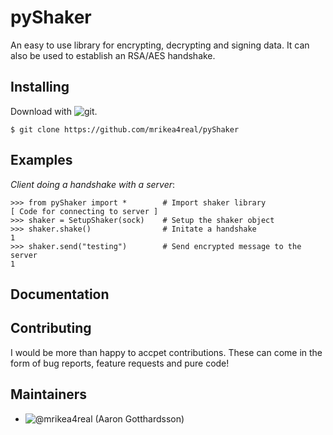 # pyShaker
An easy to use library for encrypting, decrypting and signing data. It can also be used to establish an RSA/AES handshake.

## Installing
Download with ![git](https://git-scm.com/).

```$ git clone https://github.com/mrikea4real/pyShaker```

## Examples
_Client doing a handshake with a server_:

```
>>> from pyShaker import *        # Import shaker library
[ Code for connecting to server ]
>>> shaker = SetupShaker(sock)    # Setup the shaker object
>>> shaker.shake()                # Initate a handshake 
1
>>> shaker.send("testing")        # Send encrypted message to the server
1
```

## Documentation


## Contributing
I would be more than happy to accpet contributions. These can come in the form of bug reports, feature requests and pure code!

## Maintainers
* ![@mrikea4real](https://github.com/mrikea4real) (Aaron Gotthardsson)
